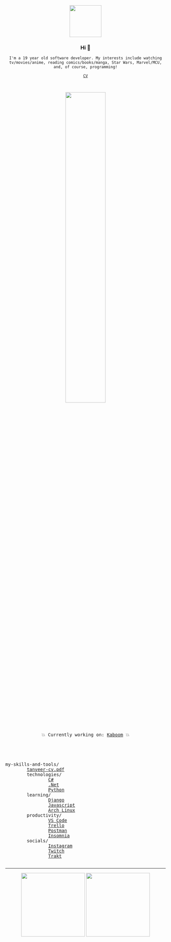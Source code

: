 <div align="center">
  <img src="https://media4.giphy.com/media/Nx0rz3jtxtEre/giphy.gif" width="auto" height="100px">
  <h3>Hi 👋</h3>
  <p><code>I'm a 19 year old software developer. My interests include watching tv/movies/anime, reading comics/books/manga, Star Wars, Marvel/MCU, and, of course, programming!</code></p>
  <code><a href="https://crxssed7.github.io/assets/img/Tanveer%20CV.pdf">CV</a></code>
  <br>
  <pre>
    <p align="center"><img src="https://github.com/kaboom-db/kaboom-api/blob/master/brand%20assets/KABOOM.png?raw=true" width="50%" height="auto" /></p>
    <p align="center">💥 Currently working on: <a href="https://github.com/kaboom-db/kaboom-api">Kaboom</a> 💥</p>
  </pre>
</div>

<pre>

my-skills-and-tools/ 
        <a href="https://crxssed7.github.io/assets/img/Tanveer%20CV.pdf">tanveer-cv.pdf</a>
        technologies/ 
                <a href="https://github.com/crxssed7?tab=repositories&amp;q=&amp;type=&amp;language=c#&amp;sort=">C#</a> 
                <a href="https://github.com/crxssed7?tab=repositories&amp;q=&amp;type=&amp;language=c#&amp;sort=">.Net</a> 
                <a href="https://github.com/crxssed7?tab=repositories&amp;q=&amp;type=&amp;language=python&amp;sort=">Python</a> 
        learning/ 
                <a href="https://github.com/crxssed7?tab=repositories&amp;q=&amp;type=&amp;language=python&amp;sort=">Django</a> 
                <a href="https://github.com/crxssed7?tab=repositories&amp;q=&amp;type=&amp;language=javascript&amp;sort=">Javascript</a> 
                <a href="https://github.com/crxssed7?tab=repositories&amp;q=&amp;type=&amp;language=shell&amp;sort=">Arch Linux</a> 
        productivity/ 
                <a href="https://code.visualstudio.com">VS Code</a> 
                <a href="https://trello.com">Trello</a> 
                <a href="https://www.postman.com">Postman</a> 
                <a href="https://insomnia.rest">Insomnia</a> 
        socials/ 
                <a href="https://www.instagram.com/crxssed7/">Instagram</a> 
                <a href="https://www.twitch.tv/crxssed7">Twitch</a> 
                <a href="https://trakt.tv/users/crxssed">Trakt</a>

</pre>

<hr>
<div align="center">
  <a href="https://trakt.tv/users/crxssed"><img src="https://trakt-widgets.herokuapp.com/crxssed/watched/card" width="auto" height="200px"></a>
  <a href="https://tv-quote.herokuapp.com/"><img src="https://tv-quote.herokuapp.com/quote" height="200px" width="auto"></a>
  <br><br>
</div>
